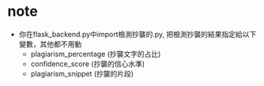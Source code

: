# note

- 你在flask_backend.py中import檢測抄襲的.py, 把檢測抄襲的結果指定給以下變數，其他都不用動
  - plagiarism_percentage (抄襲文字的占比)
  - confidence_score (抄襲的信心水準)
  - plagiarism_snippet (抄襲的片段)
